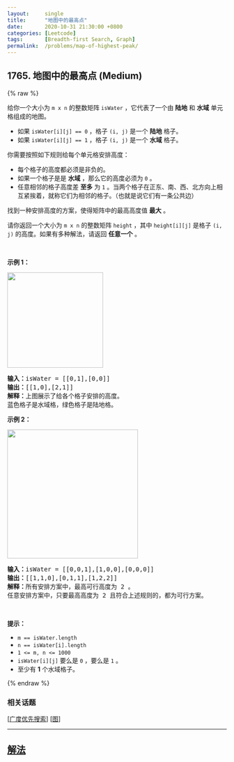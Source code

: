 ```yaml
---
layout:     single
title:      "地图中的最高点"
date:       2020-10-31 21:30:00 +0800
categories: [Leetcode]
tags:       [Breadth-first Search, Graph]
permalink:  /problems/map-of-highest-peak/
---
```


## 1765. 地图中的最高点 (Medium)

{% raw %}

<p>给你一个大小为 <code>m x n</code> 的整数矩阵 <code>isWater</code> ，它代表了一个由 <strong>陆地</strong> 和 <strong>水域</strong> 单元格组成的地图。</p>

<ul>
	<li>如果 <code>isWater[i][j] == 0</code> ，格子 <code>(i, j)</code> 是一个 <strong>陆地</strong> 格子。</li>
	<li>如果 <code>isWater[i][j] == 1</code> ，格子 <code>(i, j)</code> 是一个 <strong>水域</strong> 格子。</li>
</ul>

<p>你需要按照如下规则给每个单元格安排高度：</p>

<ul>
	<li>每个格子的高度都必须是非负的。</li>
	<li>如果一个格子是是 <strong>水域</strong> ，那么它的高度必须为 <code>0</code> 。</li>
	<li>任意相邻的格子高度差 <strong>至多</strong> 为 <code>1</code> 。当两个格子在正东、南、西、北方向上相互紧挨着，就称它们为相邻的格子。（也就是说它们有一条公共边）</li>
</ul>

<p>找到一种安排高度的方案，使得矩阵中的最高高度值 <strong>最大</strong> 。</p>

<p>请你返回一个大小为 <code>m x n</code> 的整数矩阵 <code>height</code> ，其中 <code>height[i][j]</code> 是格子 <code>(i, j)</code> 的高度。如果有多种解法，请返回 <strong>任意一个</strong> 。</p>

<p> </p>

<p><strong>示例 1：</strong></p>

<p><strong><img alt="" src="https://assets.leetcode.com/uploads/2021/01/10/screenshot-2021-01-11-at-82045-am.png" style="width: 220px; height: 219px;" /></strong></p>

<pre>
<b>输入：</b>isWater = [[0,1],[0,0]]
<b>输出：</b>[[1,0],[2,1]]
<b>解释：</b>上图展示了给各个格子安排的高度。
蓝色格子是水域格，绿色格子是陆地格。
</pre>

<p><strong>示例 2：</strong></p>

<p><strong><img alt="" src="https://assets.leetcode.com/uploads/2021/01/10/screenshot-2021-01-11-at-82050-am.png" style="width: 300px; height: 296px;" /></strong></p>

<pre>
<b>输入：</b>isWater = [[0,0,1],[1,0,0],[0,0,0]]
<b>输出：</b>[[1,1,0],[0,1,1],[1,2,2]]
<b>解释：</b>所有安排方案中，最高可行高度为 2 。
任意安排方案中，只要最高高度为 2 且符合上述规则的，都为可行方案。
</pre>

<p> </p>

<p><strong>提示：</strong></p>

<ul>
	<li><code>m == isWater.length</code></li>
	<li><code>n == isWater[i].length</code></li>
	<li><code>1 <= m, n <= 1000</code></li>
	<li><code>isWater[i][j]</code> 要么是 <code>0</code> ，要么是 <code>1</code> 。</li>
	<li>至少有 <strong>1</strong> 个水域格子。</li>
</ul>

{% endraw %}

### 相关话题
  [[广度优先搜索](https://github.com/openset/leetcode/tree/master/tag/breadth-first-search/README.md)]
  [[图](https://github.com/openset/leetcode/tree/master/tag/graph/README.md)]

---

## [解法](https://github.com/openset/leetcode/tree/master/problems/map-of-highest-peak)
